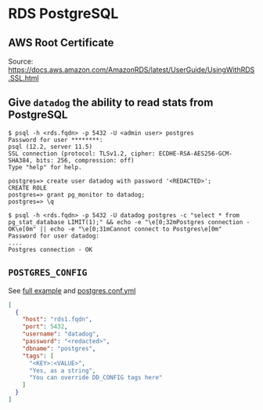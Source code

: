 # RDS PostgreSQL

## AWS Root Certificate

Source: https://docs.aws.amazon.com/AmazonRDS/latest/UserGuide/UsingWithRDS.SSL.html

## Give `datadog` the ability to read stats from PostgreSQL

```shell
$ psql -h <rds.fqdn> -p 5432 -U <admin user> postgres
Password for user ********:
psql (12.2, server 11.5)
SSL connection (protocol: TLSv1.2, cipher: ECDHE-RSA-AES256-GCM-SHA384, bits: 256, compression: off)
Type "help" for help.

postgres=> create user datadog with password '<REDACTED>';
CREATE ROLE
postgres=> grant pg_monitor to datadog;
postgres=> \q

$ psql -h <rds.fqdn> -p 5432 -U datadog postgres -c "select * from pg_stat_database LIMIT(1);" && echo -e "\e[0;32mPostgres connection - OK\e[0m" || echo -e "\e[0;31mCannot connect to Postgres\e[0m"
Password for user datadog:
....
Postgres connection - OK
```

## `POSTGRES_CONFIG`

See [full example](https://github.com/DataDog/integrations-core/blob/6040d5d2f3a4fc39f14360884b784374a4c061df/postgres/datadog_checks/postgres/data/conf.yaml.example) and [postgres.conf.yml](../utils/postgres/postgres.conf.yml)

```json
[
  {
    "host": "rds1.fqdn",
    "port": 5432,
    "username": "datadog",
    "password": "<redacted>",
    "dbname": "postgres",
    "tags": [
      "<KEY>:<VALUE>",
      "Yes, as a string",
      "You can override DD_CONFIG tags here"
    ]
  }
]
```
